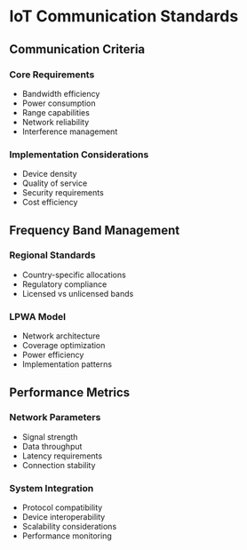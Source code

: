 # IoT Communication Standards

## Communication Criteria

### Core Requirements

- Bandwidth efficiency
- Power consumption
- Range capabilities
- Network reliability
- Interference management

### Implementation Considerations

- Device density
- Quality of service
- Security requirements
- Cost efficiency

## Frequency Band Management

### Regional Standards

- Country-specific allocations
- Regulatory compliance
- Licensed vs unlicensed bands

### LPWA Model

- Network architecture
- Coverage optimization
- Power efficiency
- Implementation patterns

## Performance Metrics

### Network Parameters

- Signal strength
- Data throughput
- Latency requirements
- Connection stability

### System Integration

- Protocol compatibility
- Device interoperability
- Scalability considerations
- Performance monitoring
